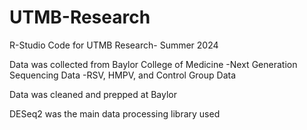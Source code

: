 # UTMB-Research
R-Studio Code for UTMB Research- Summer 2024

Data was collected from Baylor College of Medicine
  -Next Generation Sequencing Data
  -RSV, HMPV, and Control Group Data

Data was cleaned and prepped at Baylor

DESeq2 was the main data processing library used
